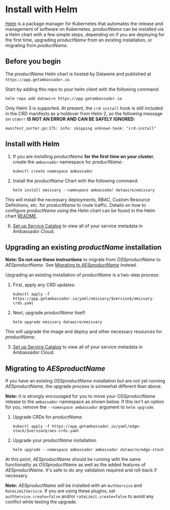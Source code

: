 # Install with Helm

[Helm](https://helm.sh) is a package manager for Kubernetes that automates the release and management of software on Kubernetes. $productName$ can be installed via a Helm chart with a few simple steps, depending on if you are deploying for the first time, upgrading $productName$ from an existing installation, or migrating from $productName$.

## Before you begin

The $productName$ Helm chart is hosted by Datawire and published at `https://app.getambassador.io`.

Start by adding this repo to your helm client with the following command:

```
helm repo add datawire https://app.getambassador.io
```

Only Helm 3 is supported. At present, the `crd-install` hook is still included in the CRD manifests as a holdover from Helm 2, so the following message on `stderr` **IS NOT AN ERROR AND CAN BE SAFELY IGNORED**:
```
manifest_sorter.go:175: info: skipping unknown hook: "crd-install"
```

## Install with Helm

1. If you are installing $productName$ **for the first time on your cluster**, create the `ambassador` namespace for $productName$:

   ```
   kubectl create namespace ambassador
   ```

2. Install the $productName$ Chart with the following command:

   ```
   helm install emissary --namespace ambassador datawire/emissary
   ```


  This will install the necessary deployments, RBAC, Custom Resource Definitions, etc. for $productName$ to route traffic. Details on how to configure $productName$ using the Helm chart can be found in the Helm chart [README](https://github.com/emissary-ingress/emissary/tree/$branch$/charts/emissary-ingress).

6. [Set up Service Catalog](../../../tutorials/getting-started/#2-routing-traffic-from-the-edge) to view all of your service metadata in Ambassador Cloud.

## Upgrading an existing $productName$ installation

**Note: Do not use these instructions** to migrate from $OSSproductName$ to $AESproductName$. See [Migrating to $AESproductName$](#migrating-to-the-ambassador-edge-stack) instead.

Upgrading an existing installation of $productName$ is a two-step process:

1. First, apply any CRD updates:

   ```
   kubectl apply -f https://app.getambassador.io/yaml/emissary/$version$/emissary-crds.yaml
   ```

2. Next, upgrade $productName$ itself:

   ```
   helm upgrade emissary datawire/emissary
   ```

  This will upgrade the image and deploy and other necessary resources for $productName$.

3. [Set up Service Catalog](../../../tutorials/getting-started/#3-connect-your-cluster-to-ambassador-cloud) to view all of your service metadata in Ambassador Cloud.

## Migrating to $AESproductName$

If you have an existing $OSSproductName$ installation but are not yet running $AESproductName$, the upgrade process is somewhat different than above.

**Note:** It is strongly encouraged for you to move your $OSSproductName$ release to the `ambassador` namespace as shown below. If this isn't an option for you, remove the `--namespace ambassador` argument to `helm upgrade`.

1. Upgrade CRDs for $productName$.

   ```
   kubectl apply -f https://app.getambassador.io/yaml/edge-stack/$version$/aes-crds.yaml
   ```

2. Upgrade your $productName$ installation.

   ```
   helm upgrade --namespace ambassador ambassador datawire/edge-stack
   ```

At this point, $AESproductName$ should be running with the same functionality as $OSSproductName$ as well as the added features of $AESproductName$. It's safe to do any validation required and roll-back if necessary.

**Note:** $AESproductName$ will be installed with an `AuthService` and `RateLimitService`. If you are using these plugins, set `authService.create=false` and/or `rateLimit.create=false` to avoid any conflict while testing the upgrade.
